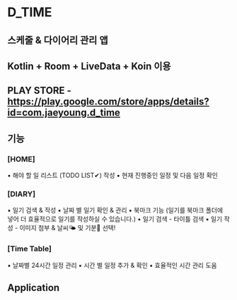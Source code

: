 # D_TIME
## 스케줄 & 다이어리 관리 앱
## Kotlin + Room + LiveData + Koin 이용
## PLAY STORE - https://play.google.com/store/apps/details?id=com.jaeyoung.d_time
## 기능

### [HOME]
▪︎ 해야 할 일 리스트 (TODO LIST✔) 작성
▪︎ 현재 진행중인 일정 및 다음 일정 확인

### [DIARY]
▪︎ 일기 검색 & 작성
▪︎ 날짜 별 일기 확인 & 관리
▪︎ 북마크 기능 (일기를 북마크 폴더에 넣어 더 효율적으로 일기를 작성하실 수 있습니다.)
▪︎ 일기 검색 - 타이틀 검색
▪︎ 일기 작성 - 이미지 첨부 & 날씨🌤 및 기분🤯 선택!

### [Time Table]
▪︎ 날짜별 24시간 일정 관리
▪︎ 시간 별 일정 추가 & 확인
▪︎ 효율적인 시간 관리 도움

## Application
